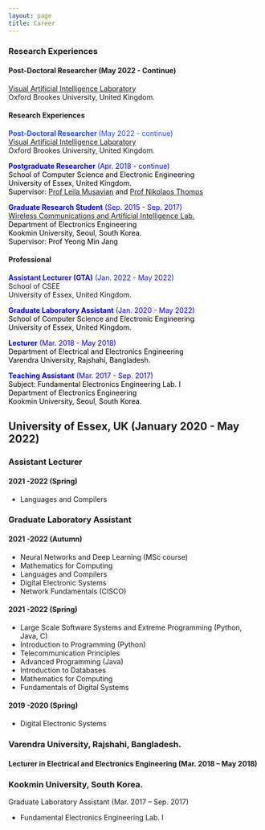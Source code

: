 ```yaml
---
layout: page
title: Career
---
```


### Research Experiences
#### Post-Doctoral Researcher (May 2022 - Continue)
[Visual Artificial Intelligence Laboratory](https://cms.brookes.ac.uk/staff/FabioCuzzolin/)  
Oxford Brookes University, United Kingdom.

<!-- wp:columns -->
<div class="wp-block-columns"><!-- wp:column -->
<div class="wp-block-column"><!-- wp:heading {"level":4} -->
<h4>Research Experiences</h4>
<!-- /wp:heading -->

<!-- wp:paragraph -->
<p><strong><mark style="background-color:rgba(0, 0, 0, 0);color:#2d4af4;" class="has-inline-color">Post-Doctoral Researcher&nbsp;</mark></strong><mark style="background-color:rgba(0, 0, 0, 0);color:#2d4af4;" class="has-inline-color">(May 2022 - continue)</mark><mark style="background-color:rgba(0, 0, 0, 0);" class="has-inline-color has-vivid-cyan-blue-color"><br></mark><a href="https://cms.brookes.ac.uk/staff/FabioCuzzolin/">Visual Artificial Intelligence Laboratory</a><br>Oxford Brookes University, United Kingdom.</p>
<!-- /wp:paragraph -->

<!-- wp:paragraph -->
<p><span style="color:#0000ff;"><strong>Postgraduate Researcher</strong>&nbsp;(Apr. 2018 - continue)</span><br><span style="color:#000000;">School of Computer Science and Electronic Engineering</span><br><span style="color:#000000;">University of Essex, United Kingdom.</span><br><span style="color:#000000;">Supervisor:&nbsp;<span style="text-decoration:underline;"><a rel="noopener" href="https://www.essex.ac.uk/people/musav85708/leila-musavian" target="_blank">Prof Leila Musavian</a></span> and <a rel="noopener" href="https://www.essex.ac.uk/people/thomo13706/nikolaos-thomos" target="_blank">Prof Nikolaos Thomos</a></span></p>
<!-- /wp:paragraph -->

<!-- wp:paragraph -->
<p><span style="color:#0000ff;"><strong>Graduate Research Student</strong> (Sep. 2015 - Sep. 2017)</span><br><a rel="noopener" href="http://wireless.kookmin.ac.kr/#" target="_blank">Wireless Communications and Artificial Intelligence Lab.</a><br><span style="color:#000000;">Department of Electronics Engineering</span><br><span style="color:#000000;">Kookmin University, Seoul, South Korea.</span><br><span style="color:#000000;"> Supervisor: Prof Yeong Min Jang</span></p>
<!-- /wp:paragraph --></div>
<!-- /wp:column -->

<!-- wp:column -->
<div class="wp-block-column"><!-- wp:heading {"level":4} -->
<h4>Professional</h4>
<!-- /wp:heading -->

<!-- wp:group {"layout":{"type":"flex","allowOrientation":false}} -->
<div class="wp-block-group"><!-- wp:paragraph -->
<p><strong><mark style="background-color:rgba(0, 0, 0, 0);color:#201cd8;" class="has-inline-color">Assistant Lecturer (GTA)</mark></strong><mark style="background-color:rgba(0, 0, 0, 0);color:#201cd8;" class="has-inline-color"> (Jan. 2022 - May 2022)</mark><br>School of CSEE<br>University of Essex, United Kingdom.</p>
<!-- /wp:paragraph -->

<!-- wp:paragraph -->
<p><span style="color:#0000ff;"><strong>Graduate Laboratory Assistant</strong> (Jan. 2020 - May 2022)</span><br><span style="color:#000000;">School of Computer Science and Electronic Engineering<br>University of Essex, United Kingdom.</span></p>
<!-- /wp:paragraph -->

<!-- wp:paragraph -->
<p><span style="color:#0000ff;"><strong>Lecturer</strong>&nbsp;(Mar. 2018 - May 2018)</span><br><span style="color:#000000;">Department of Electrical and Electronics Engineering<br>Varendra University, Rajshahi, Bangladesh.</span></p>
<!-- /wp:paragraph -->

<!-- wp:paragraph -->
<p><span style="color:#0000ff;"><strong>Teaching Assistant</strong>&nbsp;(Mar. 2017 - Sep. 2017)</span><br><span style="color:#000000;">Subject: Fundamental Electronics Engineering Lab. I<br>Department of Electronics Engineering<br>Kookmin University, Seoul, South Korea.</span></p>
<!-- /wp:paragraph --></div>
<!-- /wp:group --></div>
<!-- /wp:column --></div>
<!-- /wp:columns -->


## University of Essex, UK (January 2020 - May 2022)
### Assistant Lecturer
#### 2021 -2022 (Spring)
* Languages and Compilers 
### Graduate Laboratory Assistant
#### 2021 -2022 (Autumn)
* Neural Networks and Deep Learning (MSc course)
* Mathematics for Computing
* Languages and Compilers 
* Digital Electronic Systems
* Network Fundamentals (CISCO)
#### 2021 -2022 (Spring)
* Large Scale Software Systems and Extreme Programming (Python, Java, C)
* Introduction to Programming (Python)
* Telecommunication Principles
* Advanced Programming (Java)
* Introduction to Databases
* Mathematics for Computing
* Fundamentals of Digital Systems
#### 2019 -2020 (Spring)
* Digital Electronic Systems


### Varendra University, Rajshahi, Bangladesh. 

#### Lecturer in Electrical and Electronics Engineering (Mar. 2018 – May 2018)

### **Kookmin University, South Korea.** 
Graduate Laboratory Assistant (Mar. 2017 – Sep. 2017)
* Fundamental Electronics Engineering Lab. I

